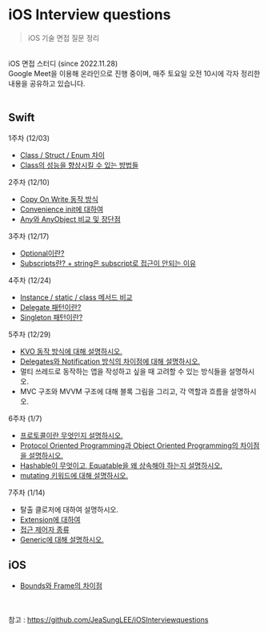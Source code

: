# iOS Interview questions

>iOS 기술 면접 질문 정리
<br>
iOS 면접 스터디 (since 2022.11.28)<br>
Google Meet을 이용해 온라인으로 진행 중이며, 매주 토요일 오전 10시에 각자 정리한 내용을 공유하고 있습니다.
<br><br>

## Swift
1주차 (12/03)
- [Class / Struct / Enum 차이](https://hongssup.tistory.com/337)
- [Class의 성능을 향상시킬 수 있는 방법들](https://hongssup.tistory.com/462)

2주차 (12/10)
- [Copy On Write 동작 방식](https://hongssup.tistory.com/463)
- [Convenience init에 대하여](https://hongssup.tistory.com/466)
- [Any와 AnyObject 비교 및 장단점](https://hongssup.tistory.com/470)

3주차 (12/17)
- [Optional이란?](https://hongssup.tistory.com/460)
- [Subscripts란? + string은 subscript로 접근이 안되는 이유](https://hongssup.tistory.com/471)

4주차 (12/24)
- [Instance / static / class 메서드 비교](https://hongssup.tistory.com/338)
- [Delegate 패턴이란?](https://hongssup.tistory.com/479)
- [Singleton 패턴이란?](https://hongssup.tistory.com/344)

5주차 (12/29)
- [KVO 동작 방식에 대해 설명하시오.](https://hongssup.tistory.com/481)
- [Delegates와 Notification 방식의 차이점에 대해 설명하시오.](https://hongssup.tistory.com/482)
- 멀티 쓰레드로 동작하는 앱을 작성하고 싶을 때 고려할 수 있는 방식들을 설명하시오.
- MVC 구조와 MVVM 구조에 대해 블록 그림을 그리고, 각 역할과 흐름을 설명하시오.

6주차 (1/7)
- [프로토콜이란 무엇인지 설명하시오.](https://hongssup.tistory.com/489)
- [Protocol Oriented Programming과 Object Oriented Programming의 차이점을 설명하시오.](https://hongssup.tistory.com/495)
- [Hashable이 무엇이고, Equatable을 왜 상속해야 하는지 설명하시오.](https://hongssup.tistory.com/493)
- [mutating 키워드에 대해 설명하시오.](https://hongssup.tistory.com/494)

7주차 (1/14)
- 탈출 클로저에 대하여 설명하시오.
- [Extension에 대하여](https://hongssup.tistory.com/496)
- [접근 제어자 종류](https://hongssup.tistory.com/334)
- [Generic에 대해 설명하시오.](https://hongssup.tistory.com/500)

## iOS
- [Bounds와 Frame의 차이점](https://hongssup.tistory.com/474)

<br><br>참고 : https://github.com/JeaSungLEE/iOSInterviewquestions
